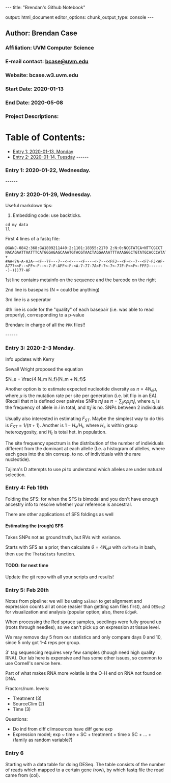 
--- title: "Brendan's Github Notebook"

output: html_document editor_options: chunk_output_type: console ---

## Author: Brendan Case
### Affiliation: UVM Computer Science
### E-mail contact: bcase@uvm.edu
### Website: bcase.w3.uvm.edu


### Start Date: 2020-01-13
### End Date: 2020-05-08
### Project Descriptions:


# Table of Contents:
* [Entry 1: 2020-01-13, Monday](#id-section1)
* [Entry 2: 2020-01-14, Tuesday](#id-section2) ------
<div id='id-section1'/>   

### Entry 1: 2020-01-22, Wednesday.



------ <div id='id-section2'/>

### Entry 2: 2020-01-29, Wednesday.

Useful markdown tips:

1. Embedding code: use backticks.

```
cd my data
ll
```

First 4 lines of a fastq file:

```
@GWNJ-0842:368:GW1809211440:2:1101:18355:2170 2:N:0:NCGTATCA+NTTCGCCT
NACAGAATTAATTTCATGGGAGAGCAAATGTACGTAACTAGGAAAATTTAAAGGGCTGTATGCACCCATATCCTCCTCATCCTCATAAGCATCATCAACAGATATGATAGGAAGAATTATGCCAGTTACAAGCTAGAACCCTCCCTTTTT
+
#AA<7A-A-AJA--<F--7F---7--<-<----<F----<-7--<<FFJ--<F-<--7--<F7-FJ<AF-A777<<F--<FF<-F--<-7-F-AFF<-F-<A-7-77-7A<F-7<-7<-77F-F<<F<-FFFJ-------)-)))77-AF
```

1st line contains metainfo on the sequence and the barcode on the
right

2nd line is basepairs (N = could be anything)

3rd line is a seperator

4th line is code for the "quality" of each basepair (i.e. was able to
read properly), corresponding to a p-value

Brendan: in charge of all the `PRK` files!!

------ <div id='id-section3'/>

### Entry 3: 2020-2-3 Monday.

Info updates with Kerry

Sewall Wright proposed the equation

$N_e = \frac{4 N_m N_f}{N_m + N_f}$

Another option is to estimate expected nucleotide diversity as $\pi =
4 N_e \mu$, where $\mu$ is the mutation rate per site per generation
(i.e. bit flip in an EA). (Recall that $\pi$ is defined over pairwise
SNPs $\pi_ij$ as $\pi = \sum_{ij} x_i x_j \pi_ij$, where $x_i$ is the
frequency of allele in $i$ in total, and $\pi_ij$ is no. SNPs between
2 individuals

Usually also interested in estimating $F_{ST}$. Maybe the simplest way
to do this is $F_{ST} = 1/(\pi +1)$. Another is $1 - H_s/H_t$, where
$H_s$ is within group heterozygosity, and $H_t$ is total het. in
population.

The site frequency spectrum is the distribution of the number of
individuals different from the dominant at each allelle (I.e. a
histogram of allelles, where each goes into the bin corresp. to no. of
individuals with the rare nucleotide).

Tajima's D attempts to use $pi$ to understand which alleles are under
natural selection.

<div id='id-section4'/>

### Entry 4: Feb 19th

Folding the SFS: for when the SFS is bimodal and you don't have enough
ancestry info to resolve whether your reference is ancestral.

There are other applications of SFS foldings as well

#### Estimating the (rough) SFS

Takes SNPs not as ground truth, but RVs with variance.

Starts with SFS as a prior, then calculate $\theta = 4 N_e \mu$ with
`doTheta` in bash, then use the `ThetaStats` function.

#### TODO: for next time

Update the git repo with all your scripts and results!

<div id='id-section5'/>

### Entry 5: Feb 26th

Notes from pipeline: we will be using `Salmon` to get alignment and
expression counts all at once (easier than getting sam files first),
and `DESeq2` for visualization and analysis (popular option; also, there
`EdgeR`.

When processing the Red spruce samples, seedlings were fully ground up
(roots through needles), so we can't pick up on expression at tissue
level.

We may remove day 5 from our statistics and only compare days 0 and
10, since 5 only got 1-4 reps per group.

3' tag sequencing requires very few samples (though need high quality
RNA). Our lab here is expensive and has some other issues, so common
to use Cornell's service here.

Part of what makes RNA more volatile is the O-H end on RNA not found
on DNA.

Fractors/num. levels:

- Treatment (3)
- SourceClim (2)
- Time (3)

Questions:

- Do ind from diff climsources have diff gene exp
- Expression model; exp ~ time + SC + treatment + time x SC + ... + (family as random variable?)

### Entry 6

Starting with a data table for doing DESeq. The table consists of the
number of reads which mapped to a certain gene (row), by which fastq
file the read came from (col).


